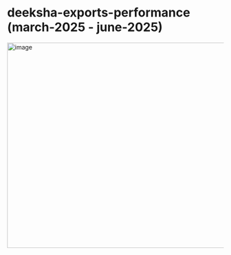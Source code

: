 # deeksha-exports-performance (march-2025 - june-2025)
<img width="846" height="478" alt="image" src="https://github.com/user-attachments/assets/a12fd8dc-63d8-40c9-a9db-d0c52f609898" />
